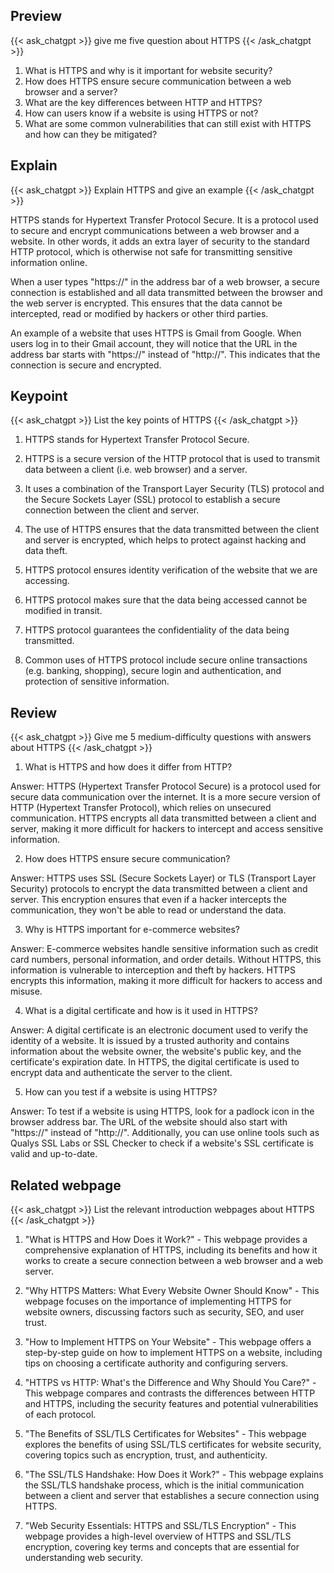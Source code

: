 ## Preview
{{< ask_chatgpt >}}
give me five question about HTTPS
{{< /ask_chatgpt >}}



1. What is HTTPS and why is it important for website security?
2. How does HTTPS ensure secure communication between a web browser and a server?
3. What are the key differences between HTTP and HTTPS?
4. How can users know if a website is using HTTPS or not?
5. What are some common vulnerabilities that can still exist with HTTPS and how can they be mitigated?   

## Explain
{{< ask_chatgpt >}}
Explain HTTPS and give an example
{{< /ask_chatgpt >}}



HTTPS stands for Hypertext Transfer Protocol Secure. It is a protocol used to secure and encrypt communications between a web browser and a website. In other words, it adds an extra layer of security to the standard HTTP protocol, which is otherwise not safe for transmitting sensitive information online.

When a user types "https://" in the address bar of a web browser, a secure connection is established and all data transmitted between the browser and the web server is encrypted. This ensures that the data cannot be intercepted, read or modified by hackers or other third parties.

An example of a website that uses HTTPS is Gmail from Google. When users log in to their Gmail account, they will notice that the URL in the address bar starts with "https://" instead of "http://". This indicates that the connection is secure and encrypted.   

## Keypoint
{{< ask_chatgpt >}}
List the key points of HTTPS
{{< /ask_chatgpt >}}



1. HTTPS stands for Hypertext Transfer Protocol Secure.

2. HTTPS is a secure version of the HTTP protocol that is used to transmit data between a client (i.e. web browser) and a server.

3. It uses a combination of the Transport Layer Security (TLS) protocol and the Secure Sockets Layer (SSL) protocol to establish a secure connection between the client and server.

4. The use of HTTPS ensures that the data transmitted between the client and server is encrypted, which helps to protect against hacking and data theft.

5. HTTPS protocol ensures identity verification of the website that we are accessing.

6. HTTPS protocol makes sure that the data being accessed cannot be modified in transit.

7. HTTPS protocol guarantees the confidentiality of the data being transmitted.

8. Common uses of HTTPS protocol include secure online transactions (e.g. banking, shopping), secure login and authentication, and protection of sensitive information.   

## Review
{{< ask_chatgpt >}}
Give me 5 medium-difficulty questions with answers about HTTPS
{{< /ask_chatgpt >}}



1. What is HTTPS and how does it differ from HTTP? 

Answer: HTTPS (Hypertext Transfer Protocol Secure) is a protocol used for secure data communication over the internet. It is a more secure version of HTTP (Hypertext Transfer Protocol), which relies on unsecured communication. HTTPS encrypts all data transmitted between a client and server, making it more difficult for hackers to intercept and access sensitive information. 

2. How does HTTPS ensure secure communication? 

Answer: HTTPS uses SSL (Secure Sockets Layer) or TLS (Transport Layer Security) protocols to encrypt the data transmitted between a client and server. This encryption ensures that even if a hacker intercepts the communication, they won't be able to read or understand the data. 

3. Why is HTTPS important for e-commerce websites? 

Answer: E-commerce websites handle sensitive information such as credit card numbers, personal information, and order details. Without HTTPS, this information is vulnerable to interception and theft by hackers. HTTPS encrypts this information, making it more difficult for hackers to access and misuse. 

4. What is a digital certificate and how is it used in HTTPS? 

Answer: A digital certificate is an electronic document used to verify the identity of a website. It is issued by a trusted authority and contains information about the website owner, the website's public key, and the certificate's expiration date. In HTTPS, the digital certificate is used to encrypt data and authenticate the server to the client. 

5. How can you test if a website is using HTTPS? 

Answer: To test if a website is using HTTPS, look for a padlock icon in the browser address bar. The URL of the website should also start with "https://" instead of "http://". Additionally, you can use online tools such as Qualys SSL Labs or SSL Checker to check if a website's SSL certificate is valid and up-to-date.   

## Related webpage
{{< ask_chatgpt >}}
List the relevant introduction webpages about HTTPS
{{< /ask_chatgpt >}}



1. "What is HTTPS and How Does it Work?" - This webpage provides a comprehensive explanation of HTTPS, including its benefits and how it works to create a secure connection between a web browser and a web server.

2. "Why HTTPS Matters: What Every Website Owner Should Know" - This webpage focuses on the importance of implementing HTTPS for website owners, discussing factors such as security, SEO, and user trust.

3. "How to Implement HTTPS on Your Website" - This webpage offers a step-by-step guide on how to implement HTTPS on a website, including tips on choosing a certificate authority and configuring servers.

4. "HTTPS vs HTTP: What's the Difference and Why Should You Care?" - This webpage compares and contrasts the differences between HTTP and HTTPS, including the security features and potential vulnerabilities of each protocol.

5. "The Benefits of SSL/TLS Certificates for Websites" - This webpage explores the benefits of using SSL/TLS certificates for website security, covering topics such as encryption, trust, and authenticity.

6. "The SSL/TLS Handshake: How Does it Work?" - This webpage explains the SSL/TLS handshake process, which is the initial communication between a client and server that establishes a secure connection using HTTPS.

7. "Web Security Essentials: HTTPS and SSL/TLS Encryption" - This webpage provides a high-level overview of HTTPS and SSL/TLS encryption, covering key terms and concepts that are essential for understanding web security.   

